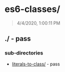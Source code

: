 # es6-classes/

> 4/4/2020, 1:00:11 PM 

## ./ - pass


### sub-directories

* [literals-to-class/](./literals-to-class/REVIEW.md) - pass

